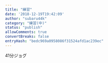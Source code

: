 ```yaml
---
title: "練習"
date: '2018-12-19T19:42:09'
author: "subaru44k"
category: "練習(中)"
status: "publish"
allowComments: true
convertBreaks: false
entryHash: "bedc969a0958086f31524afd1ac239ec"
---
```

41分ジョグ

